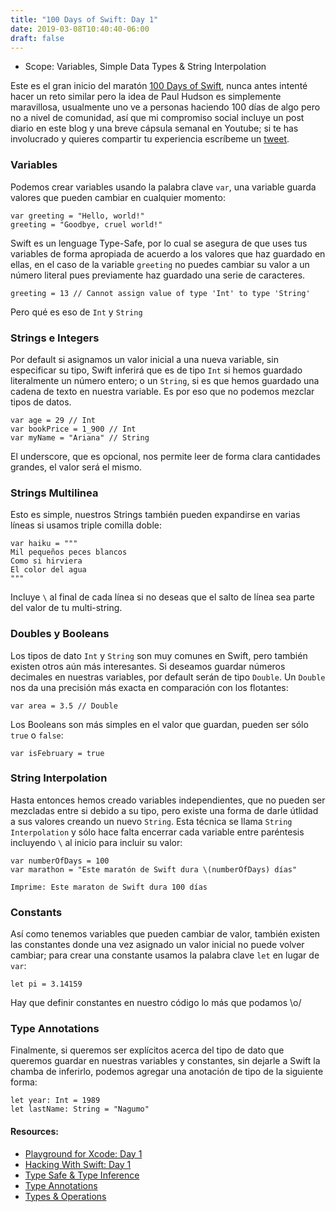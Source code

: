 ```yaml
---
title: "100 Days of Swift: Day 1"
date: 2019-03-08T10:40:40-06:00
draft: false
---
```


* Scope:  Variables, Simple Data Types & String Interpolation

Este es el gran inicio del maratón [100 Days of Swift](https://hackingwithswift.com/100), nunca antes intenté hacer un reto
similar pero la idea de Paul Hudson es simplemente maravillosa, usualmente uno ve a personas haciendo 100 días de algo 
pero no a nivel de comunidad, así que mi compromiso social incluye un post diario en este blog y una breve cápsula semanal en Youtube;
si te has involucrado y quieres compartir tu experiencia escríbeme un [tweet](https://twitter.com/gowtski).

### Variables
Podemos crear variables usando la palabra clave `var`, una variable guarda valores que pueden cambiar en cualquier momento:
```
var greeting = "Hello, world!"
greeting = "Goodbye, cruel world!"
```

Swift es un lenguage Type-Safe, por lo cual se asegura de que uses tus variables de forma apropiada de acuerdo a los valores que haz
guardado en ellas, en el caso de la variable `greeting` no puedes cambiar su valor a un número literal pues previamente haz guardado 
una serie de caracteres.
```
greeting = 13 // Cannot assign value of type 'Int' to type 'String'
```

Pero qué es eso de `Int` y `String`

### Strings e Integers
Por default si asignamos un valor inicial a una nueva variable, sin especificar su tipo, Swift inferirá que es de tipo `Int`
si hemos guardado literalmente un número entero; o un `String`, si es que hemos guardado una cadena de texto en nuestra variable.
Es por eso que no podemos mezclar tipos de datos.
```
var age = 29 // Int
var bookPrice = 1_900 // Int 
var myName = "Ariana" // String
```
El underscore, que es opcional, nos permite leer de forma clara cantidades grandes, el valor será el mismo.

### Strings Multilinea
Esto es simple, nuestros Strings también pueden expandirse en varias líneas si usamos triple comilla doble:
```
var haiku = """
Mil pequeños peces blancos
Como si hirviera
El color del agua
"""
```

Incluye `\` al final de cada línea si no deseas que el salto de línea sea parte del valor de tu multi-string.

### Doubles y Booleans
Los tipos de dato `Int` y `String` son muy comunes en Swift, pero también existen otros aún más interesantes. Si deseamos guardar
números decimales en nuestras variables, por default serán de tipo `Double`. Un `Double` nos da una precisión más exacta en comparación 
con los flotantes:
```
var area = 3.5 // Double
```

Los Booleans son más simples en el valor que guardan, pueden ser sólo `true` o `false`:
``` 
var isFebruary = true
```

### String Interpolation
Hasta entonces hemos creado variables independientes, que no pueden ser mezcladas entre si debido a su tipo, pero existe una forma
de darle útlidad a sus valores creando un nuevo `String`. Esta técnica se llama `String Interpolation` y sólo hace falta encerrar cada variable entre
paréntesis incluyendo `\` al inicio para incluir su valor:
```
var numberOfDays = 100
var marathon = "Este maratón de Swift dura \(numberOfDays) días"

Imprime: Este maraton de Swift dura 100 días
```

### Constants
Así como tenemos variables que pueden cambiar de valor, también existen las constantes donde una vez asignado un valor inicial no puede volver cambiar;
para crear una constante usamos la palabra clave `let` en lugar de `var`:
```
let pi = 3.14159
```
Hay que definir constantes en nuestro código lo más que podamos \o/

### Type Annotations
Finalmente, si queremos ser explícitos acerca del tipo de dato que queremos guardar en nuestras variables y constantes, sin dejarle a Swift la chamba 
de inferirlo, podemos agregar una anotación de tipo de la siguiente forma:
```
let year: Int = 1989
let lastName: String = "Nagumo"
```

#### Resources:

* [Playground for Xcode: Day 1](https://github.com/shhnagumo/swift-playground/blob/master/0-100-days-of-swift/1-day.swift)
* [Hacking With Swift: Day 1](https://www.hackingwithswift.com/100/1)
* [Type Safe & Type Inference](https://docs.swift.org/swift-book/LanguageGuide/TheBasics.html#ID322)
* [Type Annotations](https://docs.swift.org/swift-book/LanguageGuide/TheBasics.html#ID310)
* [Types & Operations](https://www.raywenderlich.com/6364-swift-tutorial-part-2-types-and-operations)
